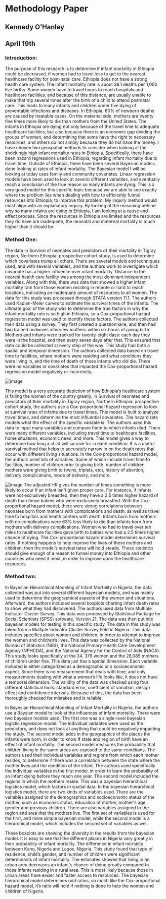 # Methodology Paper
## Kennedy O'Hanley
## April 19th

### Introduction:

The purpose of this research is to determine if infant mortality in Ethiopia could be decreased, if women had to travel less to get to the nearest healthcare facility for post-natal care. Ethiopia does not have a strong health care system. The infant mortality rate is about 39.1 deaths per 1,000 live births. Some women have to travel hours to reach hospitals and healthcare facilities, and because of this distance, are usually unable to make that trip several times after the birth of a child to attend postnatal care. This leads to many infants and children under five dying of preventable infections and diseases. In Ethiopia, 80% of newborn deaths are caused by treatable cases. On the maternal side, mothers are twenty five times more likely to die than mothers from the United States. The infants in Ethiopia are dying not only because of the travel time to adequate healthcare facilities, but also because there is an economic gap dividing the groups of women, and determining that some have the right to necessary resources, and others do not simply because they do not have the money. I have chosen two geospatial methods to consider when looking at the shockingly high infant mortality rates in Ethiopia. Specifically, there have been hazard regressions used in Ethiopia, regarding infant mortality due to travel time. Outside of Ethiopia, there have been several Bayesian models done looking at rates of infant mortality. The Bayesian model I will be looking at today uses family and community covariates. Linear regression models have been used to look at several different variables, and eventually reach a conclusion of the true reason so many infants are dying. This is a very good model for this specific topic because we are able to see exactly where the problem lies when dealing with how to efficiently funnel resources into Ethiopia, to improve this problem. My inquiry method would most align with an explanatory inquiry. By looking at the reasoning behind why so many infants are dying in Ethiopia, I am looking at a cause and effect process. Since the resources in Ethiopia are limited and the resources they do have are inadequate, the neonatal and maternal mortality is much higher than it should be. 

### Method One:

The data in Survival of neonates and predictors of their mortality in Tigray region, Northern Ethiopia: prospective cohort study, is used to determine which covariates trump all others. There are several models and techniques used, and with several variables, and the authors work to investigate which covariate has a higher influence over infant mortality. Distance to the nearest health care facility was among the most dominant independent variables. Along with this, there was data that showed a higher infant mortality rate from those women residing in remote or hard to reach locations, indicating an inadequate amount of resources to all women. The data for this study was processed through STATA version 11.1. The authors used Kaplan-Meier curves to estimate the survival times of the infants. The ultimate goal of the study was to determine the true factors in why the infant mortality rate is so high in Ethiopia, so a Cox-proportional hazard regression model was used to identify these factors. The authors collected their data using a survey. They first created a questionnaire, and then had two trained midwives interview mothers within six hours of giving birth. Mothers and infants were tracked for twenty-eight days: each day they were in the hospital, and then every seven days after that. This ensured that data could be collected at every step of the way. This study had both a spatial and temporal dimension. The authors collected data based on travel time to facilities, where mothers were residing and what conditions they were living in, and the time of death of those infants who did die. There were no variables or covariates that impacted the Cox-proportional hazard regression model negatively or incorrectly.

![image](https://user-images.githubusercontent.com/60234984/79700653-3f16fb80-8265-11ea-9934-ced3d2822098.png)

 This model is a very accurate depiction of how Ethiopia’s healthcare system is failing the women of the country greatly.  In Survival of neonates and predictors of their mortality in Tigray region, Northern Ethiopia: prospective cohort study, the authors use a Cox-proportional hazard regression to look at survival rates of infants due to travel times. This model is built to analyze travel times, and determine the most influential covariates. The hazard rate models what the effect of the specific variable is. The authors used this data to input many variables and compare them to which infants died. There were many different variables, including travel time to healthcare facilities, home situations, economic need, and more. This model gives a way to determine how long a child will survive for in each condition. It is a useful survival method that helps to accurately narrow in on the death rates that occur with different living situations. In the Cox-proportional hazard model, the authors used lots of variables. Some of which include travel time to facilities, number of children prior to giving birth, number of children mothers were giving birth to (twins, triplets, etc), history of abortion, delivery complications, mode of delivery, and more. 

![image](https://user-images.githubusercontent.com/60234984/79700729-e3993d80-8265-11ea-8beb-42c6e0aebe32.png)
The adjusted HR gives the number of times something is more likely to occur if an infant isn't given proper care. For instance, if infants were not exclusively breastfed, then they have a 2.5 times higher hazard of death than those babies who were exclusively breastfed. With the Cox-proportional hazard model, there were strong correlations between neonates born from mothers with complications and death, as well as travel time to hospitals and health centers with death. Infants born from mothers with no complications were 63% less likely to die than infants born from mothers with delivery complications. Women who had to travel over ten miles to healthcare facilities gave birth to babies who had a 2.5 times higher chance of dying. The Cox-proportional hazard model determines survival rates. If nothing happens to help improve the lives of these mothers and children, then the model’s survival rates will hold steady. These statistics should give enough of a reason to funnel money into Ethiopia and other countries who need it most, in order to improve upon the healthcare resources. 

### Method two:

In Bayesian Hierarchical Modeling of Infant Mortality in Nigeria, the data collected was put into several different bayesian models, and was mainly used to determine the geographical aspects of the women and situations. Afterward, the authors included several boxplots charting infant death rates to show what they had discovered. The authors used data from Multiple Indicator Cluster Survey. This data was processed by Statistical Package for Social Scientists (SPSS) software, Version 21. The data was then put into bayesian models for testing in this specific study. The data in this study was taken from a Multiple Indicator Cluster Survey held in Nigeria. This data includes specifics about women and children, in order to attempt to improve the women and children’s lives. This data was collected by the National Bureau of Statistics (NBS), the National Primary Health Care Development Agency (NPHCDA), and the National Agency for the Control of Aids (NACA). This study looks specifically at the 34, 376 women and the 28,085 mothers of children under five. This data just has a spatial dimension. Each variable included is either categorized as a demographic or a socioeconomic aspect. Since there is no measurement that deals with time, and only measurements dealing with what a woman’s life looks like, it does not have a temporal dimension. The validity of the data was checked using four different statistical tools: standard error, coefficient of variation, design effect and confidence intervals. Because of this, the data has been thoroughly checked for mistakes and is reliable. 

In Bayesian Hierarchical Modeling of Infant Mortality in Nigeria, the authors use a Baysian model to look at the influences of infant mortality. There were two bayesian models used. The first one was a single-level bayesian logistic regression model. The individual variables were used as the predictors, and does not look at anything that could be negatively impacting the study. The second model adds in the geographics of the places the infants were born, in order to know if state and region of birth have an effect of infant mortality. The second model measures the probability that children living in the same areas are exposed to the same conditions. The authors used their individual variables and regions from which each mother resides, to determine if there was a correlation between the state where the mother lives and the condition of the infant. The authors used specifically the individual variables in the first model, in order to learn the probability of an infant dying before they reach one year. The second model included the regions in which the mothers reside. This was a bayesian hierarchical logistics model, which factors in spatial data. In the bayesian hierarchical logistics model, there are two kinds of variables used. There are the variables assigned to the demographics and socioeconomic status of the mother, such as economic status, education of mother, mother's age, gender and previous children. There are also variables assigned to the region and area that the mothers live. The first set of variables is used for the first, and more simple bayesian model, while the second model is a hierarchical model, which includes the second set of variables as well. 

These boxplots are showing the diversity in the results from the bayesian model. It is easy to see that the different places in Nigeria vary greatly in their probability of infant mortality. The difference in infant mortality between Kano, Nigeria and Lagos, Nigeria. This study found that type of residence, child’s gender, and number of children were significant determinants of infant mortality. The estimates showed that living in an urban area decreases an infant's chance of dying greatly compared to those infants residing in a rural area. This is most likely because those in urban areas have easier and faster access to resources. The bayesian hierarchical model determines odd ratios, so much like the Cox-proportional hazard model, it’s ratio will hold if nothing is done to help the women and children of Nigeria. 


